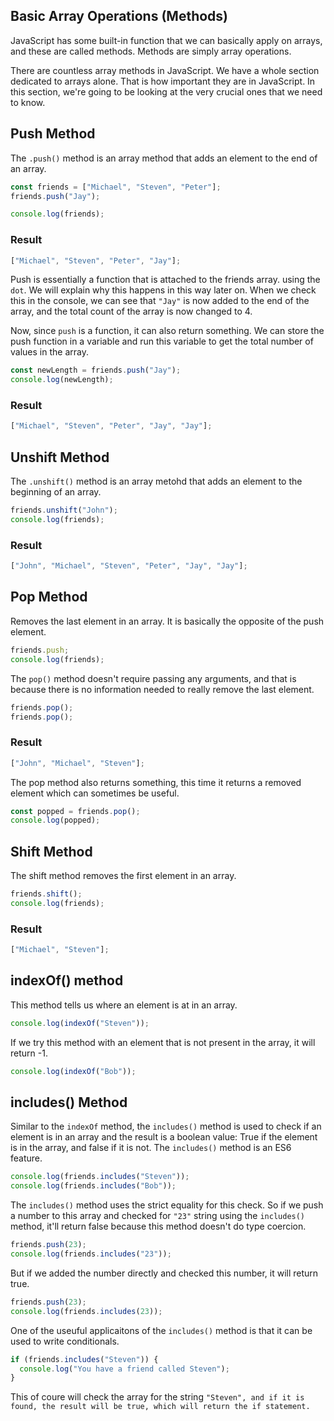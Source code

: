 ## Basic Array Operations (Methods)

JavaScript has some built-in function that we can basically apply on arrays, and these are called methods. Methods are simply array operations.

There are countless array methods in JavaScript. We have a whole section dedicated to arrays alone. That is how important they are in JavaScript. In this section, we're going to be looking at the very crucial ones that we need to know.

<!-- Add Elements -->

## Push Method

The `.push()` method is an array method that adds an element to the end of an array.

```js
const friends = ["Michael", "Steven", "Peter"];
friends.push("Jay");

console.log(friends);
```

### Result

```js
["Michael", "Steven", "Peter", "Jay"];
```

Push is essentially a function that is attached to the friends array. using the `dot`. We will explain why this happens in this way later on.
When we check this in the console, we can see that `"Jay"` is now added to the end of the array, and the total count of the array is now changed to 4.

Now, since `push` is a function, it can also return something. We can store the push function in a variable and run this variable to get the total number of values in the array.

```js
const newLength = friends.push("Jay");
console.log(newLength);
```

### Result

```js
["Michael", "Steven", "Peter", "Jay", "Jay"];
```

## Unshift Method

The `.unshift()` method is an array metohd that adds an element to the beginning of an array.

```js
friends.unshift("John");
console.log(friends);
```

### Result

```js
["John", "Michael", "Steven", "Peter", "Jay", "Jay"];
```

<!-- Remove Elements -->

## Pop Method

Removes the last element in an array. It is basically the opposite of the push element.

```js
friends.push;
console.log(friends);
```

The `pop()` method doesn't require passing any arguments, and that is because there is no information needed to really remove the last element.

```js
friends.pop();
friends.pop();
```

### Result

```js
["John", "Michael", "Steven"];
```

The pop method also returns something, this time it returns a removed element which can sometimes be useful.

```js
const popped = friends.pop();
console.log(popped);
```

## Shift Method

The shift method removes the first element in an array.

```js
friends.shift();
console.log(friends);
```

### Result

```js
["Michael", "Steven"];
```

## indexOf() method

This method tells us where an element is at in an array.

```js
console.log(indexOf("Steven"));
```

If we try this method with an element that is not present in the array, it will return -1.

```js
console.log(indexOf("Bob"));
```

## includes() Method

Similar to the `indexOf` method, the `includes()` method is used to check if an element is in an array and the result is a boolean value: True if the element is in the array, and false if it is not. The `includes()` method is an ES6 feature.

```js
console.log(friends.includes("Steven"));
console.log(friends.includes("Bob"));
```

The `includes()` method uses the strict equality for this check. So if we push a number to this array and checked for `"23"` string using the `includes()` method, it'll return false because this method doesn't do type coercion.

```js
friends.push(23);
console.log(friends.includes("23"));
```

But if we added the number directly and checked this number, it will return true.

```js
friends.push(23);
console.log(friends.includes(23));
```

One of the useuful applicaitons of the `includes()` method is that it can be used to write conditionals.

```js
if (friends.includes("Steven")) {
  console.log("You have a friend called Steven");
}
```

This of coure will check the array for the string `"Steven", and if it is found, the result will be true, which will return the if statement.`
